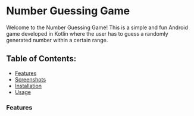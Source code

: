# Number Guessing Game

Welcome to the Number Guessing Game! This is a simple and fun Android game developed in Kotlin where the user has to guess a randomly generated number within a certain range.


## Table of Contents:

- [Features](#Features)
- [Screenshots](#Screenshots)
- [Installation](#Installation)
- [Usage](#Usage)
  
### Features
